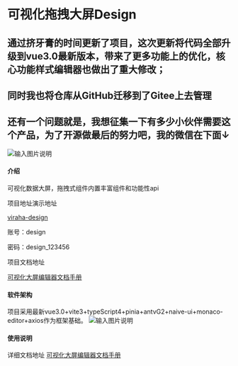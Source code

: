 # 可视化拖拽大屏Design
## 通过挤牙膏的时间更新了项目，这次更新将代码全部升级到vue3.0最新版本，带来了更多功能上的优化，核心功能样式编辑器也做出了重大修改；
## 同时我也将仓库从GitHub迁移到了Gitee上去管理
## 还有一个问题就是，我想征集一下有多少小伙伴需要这个产品，为了开源做最后的努力吧，我的微信在下面↓
![输入图片说明](https://cdn.nlark.com/yuque/0/2023/jpeg/28681422/1681378360118-a33418a4-3258-4707-be39-fcc33e1e9f00.jpeg?x-oss-process=image%2Fresize%2Cw_496%2Climit_0%2Finterlace%2C1)
#### 介绍
可视化数据大屏，拖拽式组件内置丰富组件和功能性api

项目地址演示地址

[viraha-design](http://121.199.167.219:9090)

账号：design

密码：design_123456

项目文档地址

[可视化大屏编辑器文档手册](https://www.yuque.com/zhoujxl/design)


#### 软件架构
项目采用最新vue3.0+vite3+typeScript4+pinia+antvG2+naive-ui+monaco-editor+axios作为框架基础。
![输入图片说明](https://cdn.nlark.com/yuque/0/2022/png/28681422/1661954453548-311d0855-e46b-459a-812a-06537040ec5e.png?x-oss-process=image%2Fresize%2Cw_1592%2Climit_0)

#### 使用说明

详细文档地址
[可视化大屏编辑器文档手册](https://www.yuque.com/zhoujxl/design)
